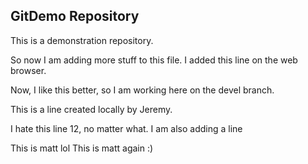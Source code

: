 ## GitDemo Repository

This is a demonstration repository.

So now I am adding more stuff to this file. 
I added this line on the web browser.



Now, I like this better, so I am working here on the devel branch.


This is a line created locally by Jeremy.

I hate this line 12, no matter what. 
I am also adding a line

This is matt lol
This is matt again :)

